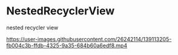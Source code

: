 # NestedRecyclerView
nested recycler view



https://user-images.githubusercontent.com/26242114/139113205-fb004c3b-ffdb-4325-9a35-684b60a6edf8.mp4

